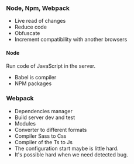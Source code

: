 ### Node, Npm, Webpack
* Live read of changes
* Reduce code
* Obfuscate
* Increment compatibility with another browsers

#### Node
Run code of JavaScript in the server.

* Babel is compiler 
* NPM packages

### Webpack
* Dependencies manager
* Build server dev and test
* Modules
* Converter to different formats
* Compiler Sass to Css
* Compiler of the Ts to Js
* The configuration start maybe is little hard.
* It's possible hard when we need detected bug.
